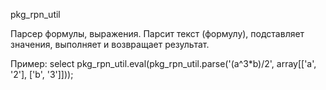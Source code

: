 pkg_rpn_util

Парсер формулы, выражения. 
Парсит текст (формулу), подставляет значения, выполняет и возвращает результат.

Пример:
select pkg_rpn_util.eval(pkg_rpn_util.parse('(a^3*b)/2', array[['a', '2'], ['b', '3']]));
